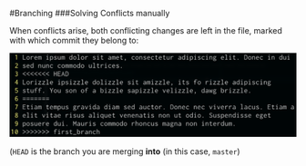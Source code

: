 #Branching
###Solving Conflicts manually

When conflicts arise, both conflicting changes are left in the file, marked with which commit they belong to:

![](img/branching/conflicts-manually.png)

(`HEAD` is the branch you are merging **into** (in this case, `master`)
